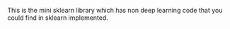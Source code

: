 This is the mini sklearn library which has non deep learning code that you could find in sklearn implemented.
